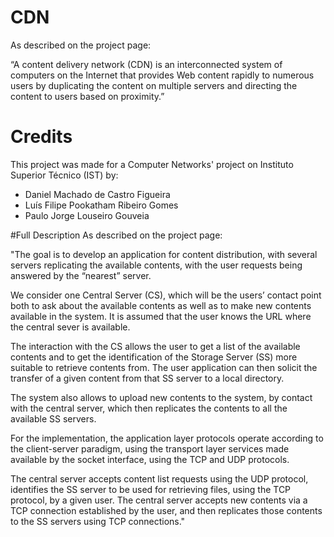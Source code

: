 # CDN
As described on the project page:

“A content delivery network (CDN) is an interconnected system of computers on the Internet that provides Web content rapidly to numerous users by duplicating the content on multiple servers and directing the content to users based on proximity.” 

# Credits
This project was made for a Computer Networks' project on Instituto Superior Técnico (IST) by:

 - Daniel Machado de Castro Figueira
 - Luís Filipe Pookatham Ribeiro Gomes
 - Paulo Jorge Louseiro Gouveia

#Full Description
As described on the project page:

"The goal is to develop an application for content distribution, with several servers replicating the available contents, with the user requests being answered by the “nearest” server.

We consider one Central Server (CS), which will be the users’ contact point both to ask about the available contents as well as to make new contents available in the system. It is assumed that the user knows the URL where the central sever is available.

The interaction with the CS allows the user to get a list of the available contents and to get the identification of the Storage Server (SS) more suitable to retrieve contents from. The user application can then solicit the transfer of a given content from that SS server to a local directory.

The system also allows to upload new contents to the system, by contact with the central server, which then replicates the contents to all the available SS servers.

For the implementation, the application layer protocols operate according to the client-server paradigm, using the transport layer services made available by the socket interface, using the TCP and UDP protocols.

The central server accepts content list requests using the UDP protocol, identifies the SS server to be used for retrieving files, using the TCP protocol, by a given user. The central server accepts new contents via a TCP connection established by the user, and then replicates those contents to the SS servers using TCP connections."
